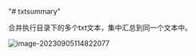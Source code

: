 "# txtsummary" 

合并执行目录下的多个txt文本，集中汇总到同一个文本中。

![image-20230905114822077](C:\Users\Administrator\AppData\Roaming\Typora\typora-user-images\image-20230905114822077.png)
